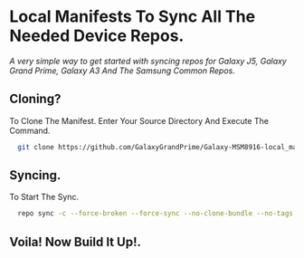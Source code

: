 # **Local Manifests To Sync All The Needed Device Repos.**

_*A very simple way to get started with syncing repos for Galaxy J5, Galaxy Grand Prime, Galaxy A3 And The Samsung Common Repos.*_




Cloning?
-------------

To Clone The Manifest. Enter Your Source Directory And Execute The Command.

```bash
  git clone https://github.com/GalaxyGrandPrime/Galaxy-MSM8916-local_manifests -b 7.x .repo/local_manifests
```



Syncing.
-------------

To Start The Sync.

```bash
  repo sync -c --force-broken --force-sync --no-clone-bundle --no-tags -j$( nproc --all )
```



Voila! Now Build It Up!.
-------------
